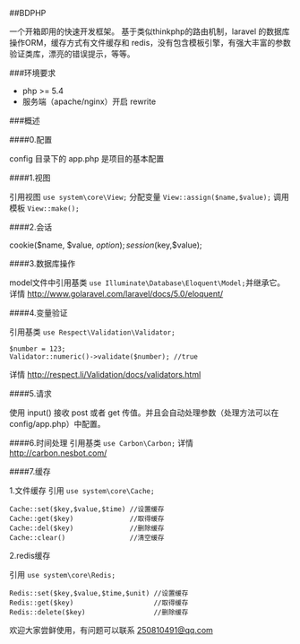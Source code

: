 ##BDPHP

一个开箱即用的快速开发框架。
基于类似thinkphp的路由机制，laravel 的数据库操作ORM，缓存方式有文件缓存和 redis，没有包含模板引擎，有强大丰富的参数验证类库，漂亮的错误提示，等等。

###环境要求
- php >= 5.4
- 服务端（apache/nginx）开启 rewrite

###概述

####0.配置

config 目录下的 app.php 是项目的基本配置

####1.视图

引用视图 `use system\core\View;`
分配变量 `View::assign($name,$value);`
调用模板 `View::make();`

####2.会话

cookie($name, $value, $option);
session($key,$value);

####3.数据库操作

model文件中引用基类 `use Illuminate\Database\Eloquent\Model;`并继承它。
详情 http://www.golaravel.com/laravel/docs/5.0/eloquent/

####4.变量验证

引用基类 `use Respect\Validation\Validator;`

    $number = 123;
    Validator::numeric()->validate($number); //true

详情 http://respect.li/Validation/docs/validators.html

####5.请求

使用 input() 接收 post 或者 get 传值。并且会自动处理参数（处理方法可以在config/app.php）中配置。

####6.时间处理
引用基类 `use Carbon\Carbon;`
详情 http://carbon.nesbot.com/

####7.缓存

1.文件缓存
引用 `use system\core\Cache;`


    Cache::set($key,$value,$time) //设置缓存
    Cache::get($key)              //取得缓存
    Cache::del($key)              //删除缓存
    Cache::clear()                //清空缓存


2.redis缓存

引用 `use system\core\Redis;`

    Redis::set($key,$value,$time,$unit) //设置缓存
    Redis::get($key)                    //取得缓存
    Redis::delete($key)                 //删除缓存

欢迎大家尝鲜使用，有问题可以联系 250810491@qq.com

